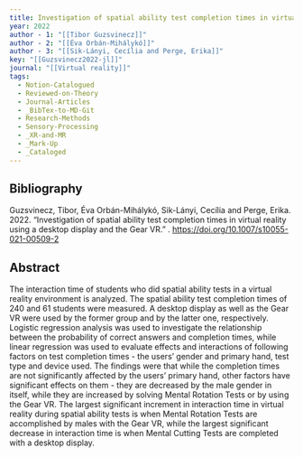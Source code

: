 ```yaml
---
title: Investigation of spatial ability test completion times in virtual reality using a desktop display and the Gear VR
year: 2022
author - 1: "[[Tibor Guzsvinecz]]"
author - 2: "[[Éva Orbán-Mihálykó]]"
author - 3: "[[Sik-Lányi, Cecília and Perge, Erika]]"
key: "[[Guzsvinecz2022-jl]]"
journal: "[[Virtual reality]]"
tags:
  - Notion-Catalogued
  - Reviewed-on-Theory
  - Journal-Articles
  - _BibTex-to-MD-Git
  - Research-Methods
  - Sensory-Processing
  - _XR-and-MR
  - _Mark-Up
  - _Cataloged
---
```


## Bibliography
Guzsvinecz, Tibor, Éva Orbán-Mihálykó, Sik-Lányi, Cecília and Perge, Erika. 2022. “Investigation of spatial ability test completion times in virtual reality using a desktop display and the Gear VR.” . https://doi.org/10.1007/s10055-021-00509-2

## Abstract
The interaction time of students who did spatial ability tests in a virtual reality environment is analyzed. The spatial ability test completion times of 240 and 61 students were measured. A desktop display as well as the Gear VR were used by the former group and by the latter one, respectively. Logistic regression analysis was used to investigate the relationship between the probability of correct answers and completion times, while linear regression was used to evaluate effects and interactions of following factors on test completion times -  the users’ gender and primary hand, test type and device used. The findings were that while the completion times are not significantly affected by the users’ primary hand, other factors have significant effects on them -  they are decreased by the male gender in itself, while they are increased by solving Mental Rotation Tests or by using the Gear VR. The largest significant increment in interaction time in virtual reality during spatial ability tests is when Mental Rotation Tests are accomplished by males with the Gear VR, while the largest significant decrease in interaction time is when Mental Cutting Tests are completed with a desktop display.
